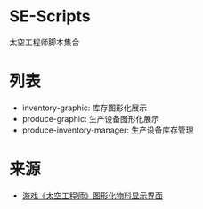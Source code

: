 # SE-Scripts

太空工程师脚本集合

# 列表

- inventory-graphic: 库存图形化展示
- produce-graphic: 生产设备图形化展示
- produce-inventory-manager: 生产设备库存管理


# 来源
- [游戏《太空工程师》图形化物料显示界面](https://www.bilibili.com/read/cv27778300/)

